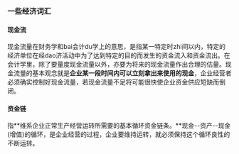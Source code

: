### 一些经济词汇

#### 现金流

​		现金流量在财务学和bai会计du学上的意思，是指某一特定时zhi间以内，特定的经济单位在经dao济活动中为了达到特定的目的而发生的资金流入和资金流出。在会计学里，除了要量度现金流量以外，亦要为将来的现金流量作出合理的估量。现金流量的基本观念就是**企业某一段时间内可以立刻拿出来使用的现金**，企业经营者必须确实控制好现金流量，若现金流量不足将可能很快使企业资金供应短缺而倒闭。

#### 资金链

​		指**维系企业正常生产经营运转所需要的基本循环资金链条。**现金--资产--现金(增值)的循环，是企业经营的过程，企业要维持运转，就必须保持这个循环良性的不断运转。